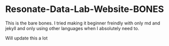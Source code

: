 # Resonate-Data-Lab-Website-BONES


This is the bare bones. I tried making it beginner freindly with only md and jekyll and only using other languages when I absolutely need to. 

Will update this a lot
